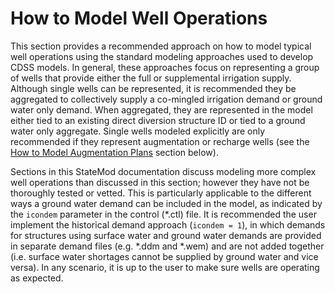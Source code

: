 # How to Model Well Operations #

This section provides a recommended approach on how to model typical well operations using 
the standard modeling approaches used to develop CDSS models. In general, these approaches 
focus on representing a group of wells that provide either the full or supplemental irrigation 
supply. Although single wells can be represented, it is recommended they be aggregated to 
collectively supply a co-mingled irrigation demand or ground water only demand. When aggregated, 
they are represented in the model either tied to an existing direct diversion structure ID or 
tied to a ground water only aggregate. Single wells modeled explicitly are only recommended if 
they represent augmentation or recharge wells (see the [How to Model Augmentation Plans](../StandardModelingProcedures/710.md) 
section below). 

Sections in this StateMod documentation discuss modeling more complex well operations than discussed 
in this section; however they have not be thoroughly tested or vetted. This is particularly applicable 
to the different ways a ground water demand can be included in the model, as indicated by the `icondem` 
parameter in the control (\*.ctl) file. It is recommended the user implement the historical demand 
approach (`icondem = 1`), in which demands for structures using surface water and ground water 
demands are provided in separate demand files (e.g. \*.ddm and \*.wem) and are not added together 
(i.e. surface water shortages cannot be supplied by ground water and vice versa). In any scenario, 
it is up to the user to make sure wells are operating as expected.